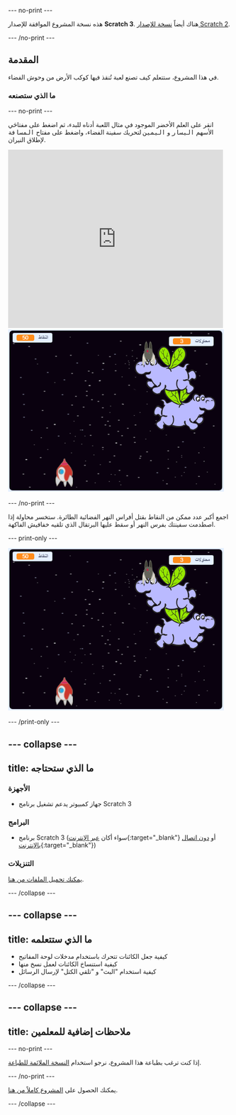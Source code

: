 --- no-print ---

هذه نسخة المشروع الموافقة للإصدار **Scratch 3**. هناك أيضاً [نسخة للإصدار Scratch 2](https://projects.raspberrypi.org/ar-SA/projects/clone-wars-scratch2).

--- /no-print ---

## المقدمة

في هذا المشروع، ستتعلم كيف تصنع لعبة تُنقذ فيها كوكب الأرض من وحوش الفضاء.

### ما الذي ستصنعه

--- no-print ---

انقر على العلم الأخضر الموجود في مثال اللعبة أدناه للبدء، ثم اضغط على مفتاحَي الأسهم <kbd>اليسار</kbd> و <kbd>اليمين</kbd> لتحريك سفينة الفضاء، واضغط على مفتاح <kbd>المسافة</kbd> لإطلاق النيران.

<div class="scratch-preview">
  <iframe allowtransparency="true" width="485" height="402" src="https://scratch.mit.edu/projects/embed/380174626/?autostart=false" frameborder="0" scrolling="no"></iframe>
  <img src="images/showcase.png">
</div>

--- /no-print ---

اجمع أكبر عدد ممكن من النقاط بقتل أفراس النهر الفضائية الطائرة. ستخسر محاولة إذا اصطدمت سفينتك بفرس النهر أو سقط عليها البرتقال الذي تلقيه خفافيش الفاكهة.

--- print-only ---

![الوصف](images/showcase.png)

--- /print-only ---

--- collapse ---
---
title: ما الذي ستحتاجه
---

### الأجهزة

+ جهاز كمبيوتر يدعم تشغيل برنامج Scratch 3

### البرامج

+ برنامج Scratch 3 (سواء أكان [عبر الإنترنت](https://rpf.io/scratchon){:target="_blank"} أو [دون اتصال بالإنترنت](https://rpf.io/scratchoff){:target="_blank"})

### التنزيلات

[يمكنك تحميل الملفات من هنا](http://rpf.io/p/ar-SA/clone-wars-go).

--- /collapse ---

--- collapse ---
---
title: ما الذي ستتعلمه
---

+ كيفية جعل الكائنات تتحرك باستخدام مدخلات لوحة المفاتيح
+ كيفية استنساخ الكائنات لعمل نسخ منها
+ كيفية استخدام "البث" و "تلقي الكتل" لإرسال الرسائل

--- /collapse ---

--- collapse ---
---
title: ملاحظات إضافية للمعلمين
---

--- no-print ---

إذا كنت ترغب بطباعة هذا المشروع، نرجو استخدام [النسخة الملائمة للطباعة](https://projects.raspberrypi.org/ar-SA/projects/clone-wars/print).

--- /no-print ---

يمكنك الحصول على [المشروع كاملاً من هنا](http://rpf.io/p/ar-SA/clone-wars-get).

--- /collapse ---